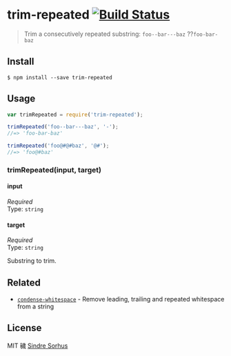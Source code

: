 ﻿# trim-repeated [![Build Status](https://travis-ci.org/sindresorhus/trim-repeated.svg?branch=master)](https://travis-ci.org/sindresorhus/trim-repeated)

> Trim a consecutively repeated substring: `foo--bar---baz` ??`foo-bar-baz`


## Install

```
$ npm install --save trim-repeated
```


## Usage

```js
var trimRepeated = require('trim-repeated');

trimRepeated('foo--bar---baz', '-');
//=> 'foo-bar-baz'

trimRepeated('foo@#@#baz', '@#');
//=> 'foo@#baz'
```

### trimRepeated(input, target)

#### input

*Required*  
Type: `string`

#### target

*Required*  
Type: `string`

Substring to trim.


## Related

- [`condense-whitespace`](https://github.com/sindresorhus/condense-whitespace) - Remove leading, trailing and repeated whitespace from a string


## License

MIT 穢 [Sindre Sorhus](http://sindresorhus.com)
